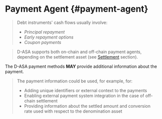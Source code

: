 # Payment Agent {#payment-agent}

> Debt instruments' cash flows usually involve:
>
> - *Principal repayment*
> - *Early repayment options*
> - *Coupon payments*

> D-ASA supports both on-chain and off-chain payment agents, depending on the settlement
> asset (see [Settlement](./settlement.md) section).

The D-ASA payment methods **MAY** provide additional information about the payment.

> The payment information could be used, for example, for:
>
> - Adding unique identifiers or external context to the payments
> - Enabling external payment system integration in the case of off-chain settlement
> - Providing information about the settled amount and conversion rate used with
> respect to the denomination asset
